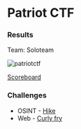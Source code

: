 # Patriot CTF

### Results

Team: Soloteam

![patriotctf](https://user-images.githubusercontent.com/49941629/166141932-216e5959-099d-40ae-9154-214f5a6a485f.png)

[Scoreboard](https://ctftime.org/event/1616)

### Challenges

- OSINT - [Hike](https://github.com/Sanlokii/CTF-write-ups/blob/main/PatriotCTF/Hike.md)
- Web - [Curly fry](https://github.com/Sanlokii/CTF-write-ups/blob/main/PatriotCTF/Curly-Fry.md)


